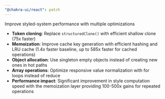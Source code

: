 ```yaml
---
"@chakra-ui/react": patch
---
```


Improve styled-system performance with multiple optimizations

- **Token cloning**: Replace `structuredClone()` with efficient shallow clone
  (75x faster)
- **Memoization**: Improve cache key generation with efficient hashing and LRU
  cache (1.4x faster baseline, up to 585x faster for cached operations)
- **Object allocation**: Use singleton empty objects instead of creating new
  ones in hot paths
- **Array operations**: Optimize responsive value normalization with for loops
  instead of reduce
- **Performance impact**: Significant improvement in style computation speed
  with the memoization layer providing 100-500x gains for repeated operations
